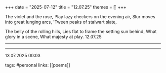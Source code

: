 +++
date = "2025-07-12"
title = "12.07.25"
themes = []
+++

The violet and the rose,
Play lazy checkers on the evening air,
Slur moves into great lunging arcs,
'Tween peaks of stalwart slate,

The belly of the rolling hills,
Lies flat to frame the setting sun behind,
What glory in a scene,
What majesty at play.
12.07.25

---



---

13.07.2025 00:03

tags: #personal
links: [[poems]]
